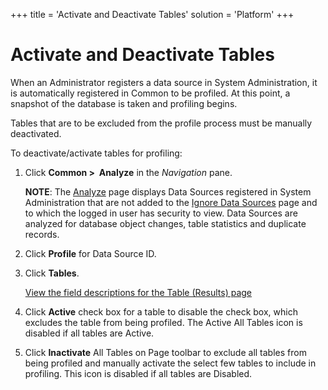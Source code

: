 +++
title = 'Activate and Deactivate Tables'
solution = 'Platform'
+++

# Activate and Deactivate Tables

When an Administrator registers a data source in System Administration,
it is automatically registered in Common to be profiled. At this point,
a snapshot of the database is taken and profiling begins.

Tables that are to be excluded from the profile process must be manually
deactivated.

To deactivate/activate tables for profiling:

1.  Click **Common \>  Analyze** in the *Navigation* pane.
    
    **NOTE**: The [Analyze](../Page_Desc/Analyze) page displays Data
    Sources registered in System Administration that are not added to
    the [Ignore Data Sources](Ignore_Data_Sources) page and to which
    the logged in user has security to view. Data Sources are analyzed
    for database object changes, table statistics and duplicate records.

2.  Click **Profile** for Data Source ID.

3.  Click **Tables**.
    
    [View the field descriptions for the Table (Results)
    page](../Page_Desc/Table_Results_H)

4.  Click **Active** check box for a table to disable the check box,
    which excludes the table from being profiled. The Active All Tables
    icon is disabled if all tables are Active.

5.  Click **Inactivate** All Tables on Page toolbar to exclude all
    tables from being profiled and manually activate the select few
    tables to include in profiling. This icon is disabled if all tables
    are Disabled.
